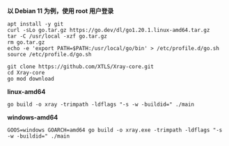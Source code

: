 **以 Debian 11 为例，使用 root 用户登录**

```
apt install -y git
curl -sLo go.tar.gz https://go.dev/dl/go1.20.1.linux-amd64.tar.gz
tar -C /usr/local -xzf go.tar.gz
rm go.tar.gz
echo -e 'export PATH=$PATH:/usr/local/go/bin' > /etc/profile.d/go.sh
source /etc/profile.d/go.sh
```

```
git clone https://github.com/XTLS/Xray-core.git
cd Xray-core
go mod download
```

**linux-amd64**

```
go build -o xray -trimpath -ldflags "-s -w -buildid=" ./main
```

**windows-amd64**

```
GOOS=windows GOARCH=amd64 go build -o xray.exe -trimpath -ldflags "-s -w -buildid=" ./main
```
